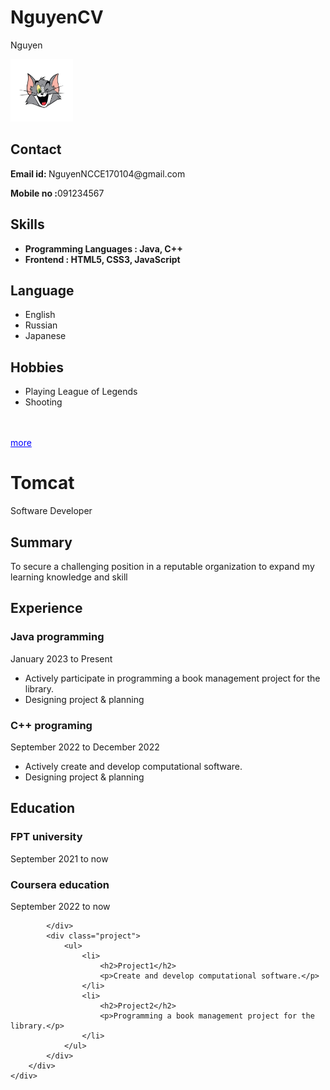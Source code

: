 # NguyenCV
Nguyen
<html lang="en">
 
<head>
    <meta charset="UTF-8">
    <meta http-equiv="X-UA-Compatible" content="IE=edge">
    <meta name="viewport"
          content="width=device-width, initial-scale=1.0">
    <link rel="stylesheet" href="resume.css">
</head>
 
<body>
    <div class="full">
        <div class="left">
            <div class="image">
                <img src= TOM.jpg
                     style="width:100px;height:100px;">
            </div>
            <div class="Contact">
                <h2>Contact</h2>
                <p><b>Email id: </b>NguyenNCCE170104@gmail.com</p>
                <p><b>Mobile no :</b>091234567</p>
            </div>
            <div class="Skills">
                <h2>Skills</h2>
                <ul>
                    <li><b>Programming Languages :
                      Java, C++</b></li>
                    <li><b>Frontend : HTML5, CSS3,
                      JavaScript</b></li>
                </ul>
            </div>
            <div class="Language">
                <h2>Language</h2>
                <ul>
                    <li>English</li>
                    <li>Russian</li>
			  <li>Japanese</li>
                </ul>
            </div>
            <div class="Hobbies">
                <h2>Hobbies</h2>
                <ul>
                    <li>Playing League of Legends</li>
                    <li>Shooting</li>
                </ul>
		    <br><br>
		    <a href= "https://www.youtube.com/watch?v=dQw4w9WgXcQ" style="color:blue" > more </a>
            </div>
        </div>
        <div class="right">
            <div class="name">
                <h1>Tomcat</h1>
            </div>
            <div class="title">
                <p>Software Developer</p>
            </div>
            <div class="Summary">
                <h2>Summary</h2>
                <p>To secure a challenging position in a
                  reputable organization
                    to expand my learning knowledge and skill
                </p>
            </div>
            <div class="Experience">
                <h2>Experience</h2>
                <h3>Java programming</h3>
                <p>January 2023 to Present</p>
                <ul>
                    <li>Actively participate in programming a book 
			   	management project for the library.</li>
                    <li>Designing project & planning</li>
                </ul>
                <h3>C++ programing</h3>
                <p>September 2022 to December 2022</p>
                <ul>
                    <li>Actively create and develop computational software.</li>
                    <li>Designing project & planning</li>
                </ul>
            </div>
            <div class="Education">
                <h2>Education</h2>
                	<h3>FPT university</h3>
			<p>September 2021 to now</p>
			<h3>Coursera education</h3>
			<p>September 2022 to now</p>
                    
            </div>
            <div class="project">
                <ul>
                    <li>
                        <h2>Project1</h2>
                        <p>Create and develop computational software.</p>
                    </li>
                    <li>
                        <h2>Project2</h2>
                        <p>Programming a book management project for the library.</p>
                    </li>
                </ul>
            </div>
        </div>
    </div>
</body>
 
</html>
